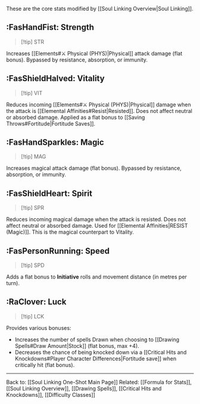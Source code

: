 These are the core stats modified by [[Soul Linking Overview|Soul Linking]].

## :FasHandFist: Strength

> [!tip] STR

Increases [[Elements#⚔️ Physical (PHYS)|Physical]] attack damage (flat bonus). Bypassed by resistance, absorption, or immunity.
## :FasShieldHalved: Vitality

> [!tip] VIT

Reduces incoming [[Elements#⚔️ Physical (PHYS)|Physical]] damage when the attack is [[Elemental Affinities#Resist|Resisted]]. Does not affect neutral or absorbed damage. Applied as a flat bonus to [[Saving Throws#Fortitude|Fortitude Saves]].
## :FasHandSparkles: Magic

> [!tip] MAG

Increases magical attack damage (flat bonus). Bypassed by resistance, absorption, or immunity.
## :FasShieldHeart: Spirit

> [!tip] SPR

Reduces incoming magical damage when the attack is resisted. Does not affect neutral or absorbed damage. Used for [[Elemental Affinities|RESIST (Magic)]]. This is the magical counterpart to Vitality.
## :FasPersonRunning: Speed

> [!tip] SPD

Adds a flat bonus to **Initiative** rolls and movement distance (in metres per turn).
## :RaClover: Luck

> [!tip] LCK

Provides various bonuses:
*   Increases the number of spells Drawn when choosing to [[Drawing Spells#Draw Amount|Stock]] (flat bonus, max +4).
*   Decreases the chance of being knocked down via a [[Critical Hits and Knockdowns#Player Character Differences|Fortitude save]] when critically hit (flat bonus).

---
Back to: [[Soul Linking One-Shot Main Page]]
Related: [[Formula for Stats]], [[Soul Linking Overview]], [[Drawing Spells]], [[Critical Hits and Knockdowns]], [[Difficulty Classes]]